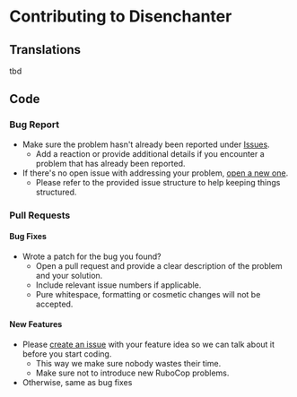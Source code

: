 # Contributing to Disenchanter

## Translations

tbd

## Code

### Bug Report

- Make sure the problem hasn't already been reported under [Issues](https://github.com/marvinscham/disenchanter/issues).
  - Add a reaction or provide additional details if you encounter a problem that has already been reported.
- If there's no open issue with addressing your problem, [open a new one](https://github.com/marvinscham/disenchanter/issues/new?assignees=marvinscham&labels=bug&projects=&template=bug_report.md&title=).
  - Please refer to the provided issue structure to help keeping things structured.

### Pull Requests

#### Bug Fixes

- Wrote a patch for the bug you found?
  - Open a pull request and provide a clear description of the problem and your solution.
  - Include relevant issue numbers if applicable.
  - Pure whitespace, formatting or cosmetic changes will not be accepted.

#### New Features

- Please [create an issue](https://github.com/marvinscham/disenchanter/issues/new?assignees=marvinscham&labels=enhancement&projects=&template=feature_request.md&title=) with your feature idea so we can talk about it before you start coding.
  - This way we make sure nobody wastes their time.
  - Make sure not to introduce new RuboCop problems.
- Otherwise, same as bug fixes